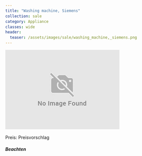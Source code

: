 ```yaml
---
title: "Washing machine, Siemens"
collection: sale
category: Appliance
classes: wide
header: 
  teaser: /assets/images/sale/washing_machine,_siemens.png
---
```




<img src="/assets/images/sale/washing_machine,_siemens.png" alt="Washing machine, Siemens">

Preis: Preisvorschlag

##### Beachten
